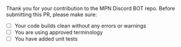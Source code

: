 Thank you for your contribution to the MPN Discord BOT repo.
Before submitting this PR, please make sure:

- [ ] Your code builds clean without any errors or warnings
- [ ] You are using approved terminology
- [ ] You have added unit tests

